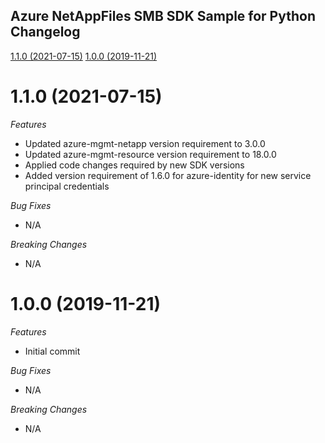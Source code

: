 ## Azure NetAppFiles SMB SDK Sample for Python Changelog

[1.1.0 (2021-07-15)](#1.1.0 (2021-07-15))
[1.0.0 (2019-11-21)](#1.0.0 (2019-11-21))

# 1.1.0 (2021-07-15)

*Features*
* Updated azure-mgmt-netapp version requirement to 3.0.0
* Updated azure-mgmt-resource version requirement to 18.0.0
* Applied code changes required by new SDK versions
* Added version requirement of 1.6.0 for azure-identity for new service principal credentials

*Bug Fixes*
* N/A

*Breaking Changes*
* N/A

# 1.0.0 (2019-11-21)

*Features*
* Initial commit

*Bug Fixes*
* N/A

*Breaking Changes*
* N/A
